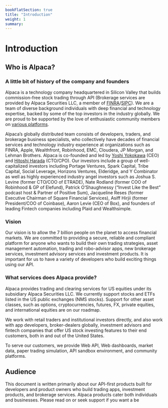 ```yaml
---
bookFlatSection: true
title: "Introduction"
weight: 1
summary:
---
```


# Introduction

## **Who is Alpaca?**

### A little bit of history of the company and founders

Alpaca is a technology company headquartered in Silicon Valley that builds
commission-free stock trading through API (Brokerage services are provided by
Alpaca Securities LLC, a member of
[FINRA](https://finra.org)/[SIPC](https://sipc.org)). We are a team of diverse
background individuals with deep financial and technology expertise, backed by
some of the top investors in the industry globally. We are proud to be supported
by the love of enthusiastic community members on [various
platforms](https://alpaca.markets/community).

Alpaca’s globally distributed team consists of developers, traders, and brokerage business specialists, who collectively have decades of financial services and technology industry experience at organizations such as FINRA, Apple, Wealthfront, Robinhood, EMC, Cloudera, JP Morgan, and Lehman Brothers. Alpaca is co-founded and led by [Yoshi Yokokawa](https://www.linkedin.com/in/yoshiyokokawa/) (CEO) and [Hitoshi Harada](https://www.linkedin.com/in/hitoshi-harada-02b01425/) (CTO/CPO). Our investors include a group of well-capitalized investors including Portage Ventures, Spark Capital, Tribe Capital, Social Leverage, Horizons Ventures, Elderidge, and Y Combinator as well as highly experienced industry angel investors such as Joshua S. Levine (former CTO/COO of ETRADE), Nate Rodland (former COO of Robinhood & GP of Elefund), Patrick O’Shaughnessy (“Invest Like the Best” podcast host & Partner of Positive Sum), Jacqueline Reses (former Executive Chairman of Square Financial Services), Asiff Hirjii (former President/COO of Coinbase), Aaron Levie (CEO of Box), and founders of leading Fintech companies including Plaid and Wealthsimple.

### Vision

Our vision is to allow the 7 billion people on the planet to access financial
markets. We are committed to providing a secure, reliable and compliant platform
for anyone who wants to build their own trading strategies, asset management
automation, trading and robo-advisor apps, new brokerage services, investment
advisory services and investment products. It is important for us to have a
variety of developers who build exciting things using our API.

### What services does Alpaca provide?

Alpaca provides trading and clearing services for US equities under its
subsidiary Alpaca Securities LLC. We currently support stocks and ETFs listed in
the US public exchanges (NMS stocks). Support for other asset classes, such as
options, cryptocurrencies, futures, FX, private equities, and international
equities are on our roadmap.

We work with retail traders and institutional investors directly, and also work
with app developers, broker-dealers globally, investment advisors and fintech
companies that offer US stock investing features to their end customers, both in
and out of the United States.

To serve our customers, we provide Web API, Web dashboards, market data, paper
trading simulation, API sandbox environment, and community platforms.

## **Audience**

This document is written primarily about our API-first products built for developers and product owners who build trading apps, investment products, and brokerage services. Alpaca products cater both individuals and businesses. Please read on or seek support if you want a be

&nbsp;
